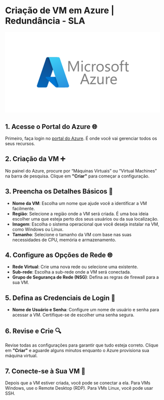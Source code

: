 # Criação de VM em Azure | Redundância - SLA 

![Microsoft-Azure](./Assets/Azure.png)

## 1. Acesse o Portal do Azure 🌐

Primeiro, faça login no [portal do Azure](https://portal.azure.com). É onde você vai gerenciar todos os seus recursos.

## 2. Criação da VM ➕

No painel do Azure, procure por “Máquinas Virtuais” ou “Virtual Machines” na barra de pesquisa. Clique em **"Criar"** para começar a configuração.

## 3. Preencha os Detalhes Básicos 📝

- **Nome da VM**: Escolha um nome que ajude você a identificar a VM facilmente.
- **Região**: Selecione a região onde a VM será criada. É uma boa ideia escolher uma que esteja perto dos seus usuários ou da sua localização.
- **Imagem**: Escolha o sistema operacional que você deseja instalar na VM, como Windows ou Linux.
- **Tamanho**: Selecione o tamanho da VM com base nas suas necessidades de CPU, memória e armazenamento.

## 4. Configure as Opções de Rede 🌐

- **Rede Virtual**: Crie uma nova rede ou selecione uma existente.
- **Sub-rede**: Escolha a sub-rede onde a VM será conectada.
- **Grupo de Segurança de Rede (NSG)**: Defina as regras de firewall para a sua VM.

## 5. Defina as Credenciais de Login 🔑

- **Nome de Usuário e Senha**: Configure um nome de usuário e senha para acessar a VM. Certifique-se de escolher uma senha segura.

## 6. Revise e Crie 🔍

Revise todas as configurações para garantir que tudo esteja correto. Clique em **"Criar"** e aguarde alguns minutos enquanto o Azure provisiona sua máquina virtual.

## 7. Conecte-se à Sua VM 🌟

Depois que a VM estiver criada, você pode se conectar a ela. Para VMs Windows, use o Remote Desktop (RDP). Para VMs Linux, você pode usar SSH.
